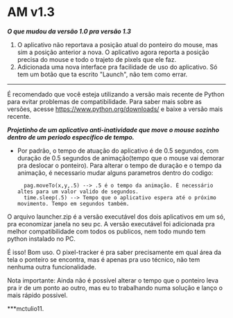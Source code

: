 # AM v1.3

***O que mudou da versão 1.0 pra versão 1.3***
1. O aplicativo não reportava a posição atual do ponteiro do mouse, mas sim a posição anterior a nova. O aplicativo agora
reporta a posição precisa do mouse e todo o trajeto de pixels que ele faz.
2. Adicionada uma nova interface pra facilidade de uso do aplicativo. Só tem um botão que ta escrito "Launch", não tem como errar.
*****************************************************************************************************************************************

É recomendado que você esteja utilizando a versão mais recente de Python para evitar problemas de compatibilidade.
Para saber mais sobre as versões, acesse https://www.python.org/downloads/ e baixe a versão mais recente.

***Projetinho de um aplicativo anti-inatividade que move o mouse sozinho dentro de um periodo específico de tempo.***

- Por padrão, o tempo de atuação do aplicativo é de 0.5 segundos, com duração de 0.5 segundos de animação(tempo que o mouse vai demorar pra deslocar o ponteiro).
Para alterar o tempo de duração e o tempo da animação, é necessario mudar alguns parametros dentro do codigo:

  
        pag.moveTo(x,y,.5) --> .5 é o tempo da animação. É necessário altes para um valor valido de segundos.
        time.sleep(.5) --> Tempo que o aplicativo espera até o próximo movimento. Tempo em segundos também.
        

O arquivo launcher.zip é a versão executável dos dois aplicativos em um só, pra economizar janela no seu pc.
A versão executável foi adicionada pra melhor compatibilidade com todos os publicos, nem todo mundo tem python instalado no PC.


É isso! Bom uso. O pixel-tracker é pra saber precisamente em qual área da tela o ponteiro se encontra, mas é apenas
pra uso técnico, não tem nenhuma outra funcionalidade.

Nota importante: Ainda não é possível alterar o tempo que o ponteiro leva pra ir de um ponto ao outro, mas eu to trabalhando numa solução e lanço 
o mais rápido possivel.

 
***mctulio11.
